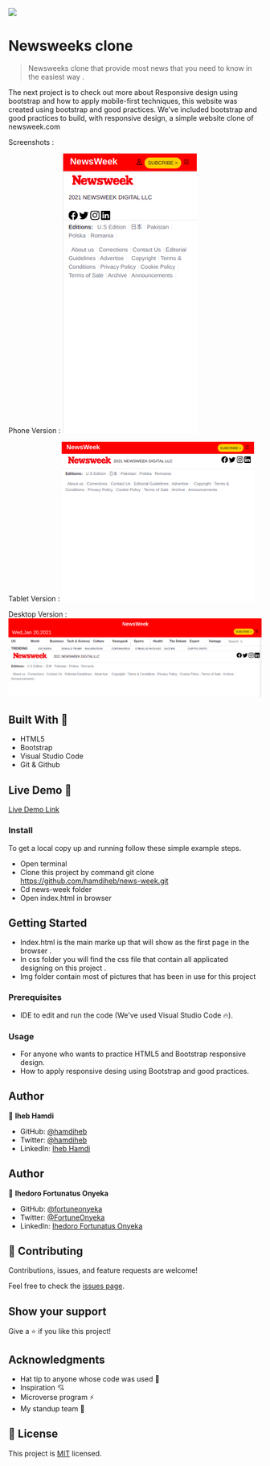 ![](https://img.shields.io/badge/Microverse-blueviolet)

# Newsweeks clone

> Newsweeks clone that provide most news that you need to know in the easiest way .

The next project is to check out more about Responsive design using bootstrap and how to apply mobile-first techniques, this website was created using bootstrap and good practices. We've included bootstrap and good practices to build, with responsive design, a simple website clone of newsweek.com

Screenshots :

Phone Version :
![screenshot](./img/screenshot/phone.png)

Tablet Version :
![screenshot](./img/screenshot/tablet.png)

Desktop Version :
![screenshot](./img/screenshot/desktop.png)

## Built With 🔨

- HTML5
- Bootstrap
- Visual Studio Code
- Git & Github

## Live Demo 👀

[Live Demo Link](https://hamdiheb.github.io/news-week/)

### Install

To get a local copy up and running follow these simple example steps.
- Open terminal
- Clone this project by command git clone https://github.com/hamdiheb/news-week.git
- Cd news-week folder
- Open index.html in browser

## Getting Started 
- Index.html is the main marke up that will show as the first page in the browser .
- In css folder you will find the css file that contain all applicated designing on this project .
- Img folder contain most of pictures that has been in use for this project

### Prerequisites

- IDE to edit and run the code (We've used Visual Studio Code 🔥).

### Usage

- For anyone who wants to practice HTML5 and Bootstrap responsive design.
- How to apply responsive desing using Bootstrap and good practices.

## Author

👤 **Iheb Hamdi**

- GitHub: [@hamdiheb](https://github.com/hamdiheb)
- Twitter: [@hamdiheb](https://twitter.com/hamdiheb)
- LinkedIn: [Iheb Hamdi](https://www.linkedin.com/in/iheb-hamdi-b66084152/)

## Author

👤 **Ihedoro Fortunatus Onyeka**

- GitHub: [@fortuneonyeka ](https://github.com/fortuneonyeka)
- Twitter: [@FortuneOnyeka ](https://twitter.com/FortuneOnyeka )
- LinkedIn: [Ihedoro Fortunatus Onyeka ](https://www.linkedin.com/in/evergreen-fortune-5a43711a3/ )

## 🤝 Contributing

Contributions, issues, and feature requests are welcome!

Feel free to check the [issues page](https://github.com/hamdiheb/perma_clone/issues).


## Show your support

Give a ⭐️ if you like this project!


## Acknowledgments

- Hat tip to anyone whose code was used 🔰
- Inspiration 💘
- Microverse program ⚡
- My standup team 🏹

## 📝 License
This project is [MIT](./mit.md) licensed.
